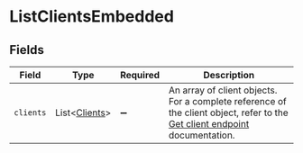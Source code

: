 # ListClientsEmbedded


## Fields

| Field                                                                                                                                    | Type                                                                                                                                     | Required                                                                                                                                 | Description                                                                                                                              |
| ---------------------------------------------------------------------------------------------------------------------------------------- | ---------------------------------------------------------------------------------------------------------------------------------------- | ---------------------------------------------------------------------------------------------------------------------------------------- | ---------------------------------------------------------------------------------------------------------------------------------------- |
| `clients`                                                                                                                                | List\<[Clients](../../models/operations/Clients.md)>                                                                                     | :heavy_minus_sign:                                                                                                                       | An array of client objects. For a complete reference of the client object, refer to the [Get client endpoint](get-client) documentation. |